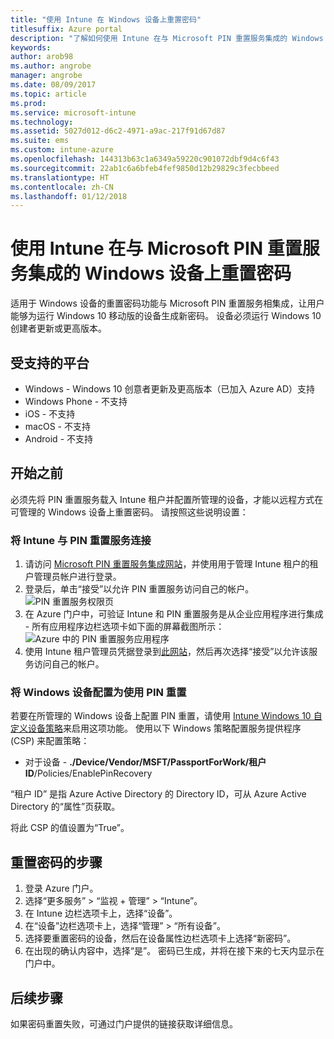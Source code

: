 ```yaml
---
title: "使用 Intune 在 Windows 设备上重置密码"
titlesuffix: Azure portal
description: "了解如何使用 Intune 在与 Microsoft PIN 重置服务集成的 Windows 设备上重置密码。”"
keywords: 
author: arob98
ms.author: angrobe
manager: angrobe
ms.date: 08/09/2017
ms.topic: article
ms.prod: 
ms.service: microsoft-intune
ms.technology: 
ms.assetid: 5027d012-d6c2-4971-a9ac-217f91d67d87
ms.suite: ems
ms.custom: intune-azure
ms.openlocfilehash: 144313b63c1a6349a59220c901072dbf9d4c6f43
ms.sourcegitcommit: 22ab1c6a6bfeb4fef9850d12b29829c3fecbbeed
ms.translationtype: HT
ms.contentlocale: zh-CN
ms.lasthandoff: 01/12/2018
---
```

# <a name="reset-the-passcode-on-windows-devices-integrated-with-the-microsoft-pin-reset-service-using-intune"></a>使用 Intune 在与 Microsoft PIN 重置服务集成的 Windows 设备上重置密码

适用于 Windows 设备的重置密码功能与 Microsoft PIN 重置服务相集成，让用户能够为运行 Windows 10 移动版的设备生成新密码。 设备必须运行 Windows 10 创建者更新或更高版本。

## <a name="supported-platforms"></a>受支持的平台

- Windows - Windows 10 创意者更新及更高版本（已加入 Azure AD）支持
- Windows Phone - 不支持
- iOS - 不支持
- macOS - 不支持
- Android - 不支持


## <a name="before-you-start"></a>开始之前

必须先将 PIN 重置服务载入 Intune 租户并配置所管理的设备，才能以远程方式在可管理的 Windows 设备上重置密码。 请按照这些说明设置：

### <a name="connect-intune-with-the-pin-reset-service"></a>将 Intune 与 PIN 重置服务连接

1. 请访问 [Microsoft PIN 重置服务集成网站](https://login.windows.net/common/oauth2/authorize?response_type=code&client_id=b8456c59-1230-44c7-a4a2-99b085333e84&resource=https%3A%2F%2Fgraph.windows.net&redirect_uri=https%3A%2F%2Fcred.microsoft.com&state=e9191523-6c2f-4f1d-a4f9-c36f26f89df0&prompt=admin_consent)，并使用用于管理 Intune 租户的租户管理员帐户进行登录。
2. 登录后，单击“接受”以允许 PIN 重置服务访问自己的帐户。<br>
![PIN 重置服务权限页](./media/pin-reset-service-application.png)
3. 在 Azure 门户中，可验证 Intune 和 PIN 重置服务是从企业应用程序进行集成 - 所有应用程序边栏选项卡如下面的屏幕截图所示：<br>
![Azure 中的 PIN 重置服务应用程序](./media/pin-reset-service-home-screen.png)
4. 使用 Intune 租户管理员凭据登录到[此网站](https://login.windows.net/common/oauth2/authorize?response_type=code&client_id=9115dd05-fad5-4f9c-acc7-305d08b1b04e&resource=https%3A%2F%2Fcred.microsoft.com%2F&redirect_uri=ms-appx-web%3A%2F%2FMicrosoft.AAD.BrokerPlugin%2F9115dd05-fad5-4f9c-acc7-305d08b1b04e&state=6765f8c5-f4a7-4029-b667-46a6776ad611&prompt=admin_consent)，然后再次选择“接受”以允许该服务访问自己的帐户。

### <a name="configure-windows-devices-to-use-pin-reset"></a>将 Windows 设备配置为使用 PIN 重置

若要在所管理的 Windows 设备上配置 PIN 重置，请使用 [Intune Windows 10 自定义设备策略](custom-settings-windows-10.md)来启用这项功能。 使用以下 Windows 策略配置服务提供程序 (CSP) 来配置策略：


- 对于设备 - **./Device/Vendor/MSFT/PassportForWork/租户 ID**/Policies/EnablePinRecovery

“租户 ID” 是指 Azure Active Directory 的 Directory ID，可从 Azure Active Directory 的“属性”页获取。

将此 CSP 的值设置为“True”。

## <a name="steps-to-reset-the-passcode"></a>重置密码的步骤

1. 登录 Azure 门户。
2. 选择“更多服务” > “监视 + 管理” > “Intune”。
3. 在 Intune 边栏选项卡上，选择“设备”。
4. 在“设备”边栏选项卡上，选择“管理” > “所有设备”。
5. 选择要重置密码的设备，然后在设备属性边栏选项卡上选择“新密码”。
6. 在出现的确认内容中，选择“是”。 密码已生成，并将在接下来的七天内显示在门户中。

## <a name="next-steps"></a>后续步骤

如果密码重置失败，可通过门户提供的链接获取详细信息。


